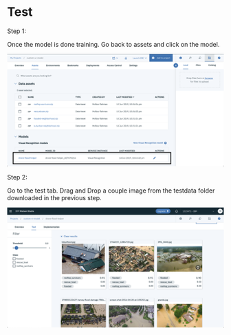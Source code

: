# Test

Step 1:

Once the model is done training. Go back to assets and click on the model. 

![](../.gitbook/assets/screen-shot-2019-06-14-at-11.52.31-pm%20%281%29.png)

Step 2:

Go to the test tab. Drag and Drop a couple image from the testdata folder downloaded in the previous step.

![](../.gitbook/assets/image%20%288%29.png)

